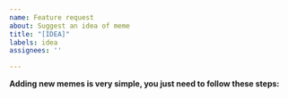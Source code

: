 ```yaml
---
name: Feature request
about: Suggest an idea of meme
title: "[IDEA]"
labels: idea
assignees: ''

---
```


**Adding new memes is very simple, you just need to follow these steps:**
